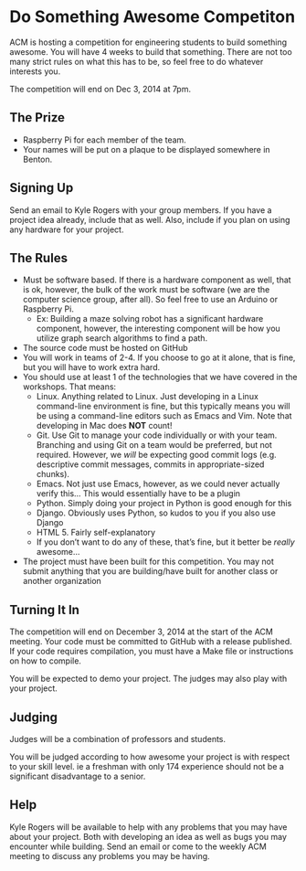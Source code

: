 # Do Something Awesome Competiton

ACM is hosting a competition for engineering students to build something awesome. 
You will have 4 weeks to build that something. 
There are not too many strict rules on what this has to be, so feel free to do whatever interests you.

The competition will end on Dec 3, 2014 at 7pm.

## The Prize
* Raspberry Pi for each member of the team.
* Your names will be put on a plaque to be displayed somewhere in Benton.

## Signing Up
Send an email to Kyle Rogers with your group members. 
If you have a project idea already, include that as well. 
Also, include if you plan on using any hardware for your project.


## The Rules

* Must be software based. If there is a hardware component as well, that is ok, however, the bulk of the work must be software (we are the computer science group, after all). 
So feel free to use an Arduino or Raspberry Pi. 
	* Ex: Building a maze solving robot has a significant hardware component, however, the interesting component will be how you utilize graph search algorithms to find a path.
* The source code must be hosted on GitHub
* You will work in teams of 2-4. If you choose to go at it alone, that is fine, but you will have to work extra hard.
* You should use at least 1 of the technologies that we have covered in the workshops. That means:
	* Linux. Anything related to Linux. Just developing in a Linux command-line environment is fine, but this typically means you will be using a command-line editors such as Emacs and Vim. Note that developing in Mac does **NOT** count!
	* Git. Use Git to manage your code individually or with your team. Branching and using Git on a team would be preferred, but not required. However, we *will* be expecting good commit logs (e.g. descriptive commit messages, commits in appropriate-sized chunks).
	* Emacs. Not just use Emacs, however, as we could never actually verify this... This would essentially have to be a plugin
	* Python. Simply doing your project in Python is good enough for this
	* Django. Obviously uses Python, so kudos to you if you also use Django
	* HTML 5. Fairly self-explanatory
	* If you don’t want to do any of these, that’s fine, but it better be *really* awesome…
* The project must have been built for this competition. You may not submit anything that you are building/have built for another class or another organization
	
## Turning It In
The competition will end on December 3, 2014 at the start of the ACM meeting. 
Your code must be committed to GitHub with a release published. 
If your code requires compilation, you must have a Make file or instructions on how to compile.

You will be expected to demo your project. The judges may also play with your project. 
	
## Judging
Judges will be a combination of professors and students. 

You will be judged according to how awesome your project is with respect to your skill level. 
ie a freshman with only 174 experience should not be a significant disadvantage to a senior. 

## Help
Kyle Rogers will be available to help with any problems that you may have about your project. 
Both with developing an idea as well as bugs you may encounter while building. 
Send an email or come to the weekly ACM meeting to discuss any problems you may be having.
